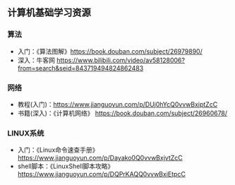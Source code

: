 ## 计算机基础学习资源

### 算法

* 入门：《算法图解》https://book.douban.com/subject/26979890/
* 深入：牛客网 https://www.bilibili.com/video/av58128006?from=search&seid=843719494824862483

### 网络

* 教程(入门)：https://www.jianguoyun.com/p/DUj0hYcQ0vvwBxiptZcC
* 书籍(深入)：《计算机网络》 https://book.douban.com/subject/26960678/

### LINUX系统

* 入门：《Linux命令速查手册》 https://www.jianguoyun.com/p/Dayako0Q0vvwBxjvtZcC
* shell脚本：《LinuxShell脚本攻略》 https://www.jianguoyun.com/p/DQPrKAQQ0vvwBxiEtpcC

